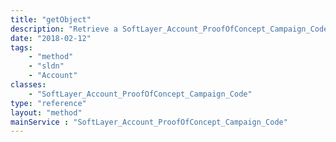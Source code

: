 ```yaml
---
title: "getObject"
description: "Retrieve a SoftLayer_Account_ProofOfConcept_Campaign_Code record."
date: "2018-02-12"
tags:
    - "method"
    - "sldn"
    - "Account"
classes:
    - "SoftLayer_Account_ProofOfConcept_Campaign_Code"
type: "reference"
layout: "method"
mainService : "SoftLayer_Account_ProofOfConcept_Campaign_Code"
---
```

